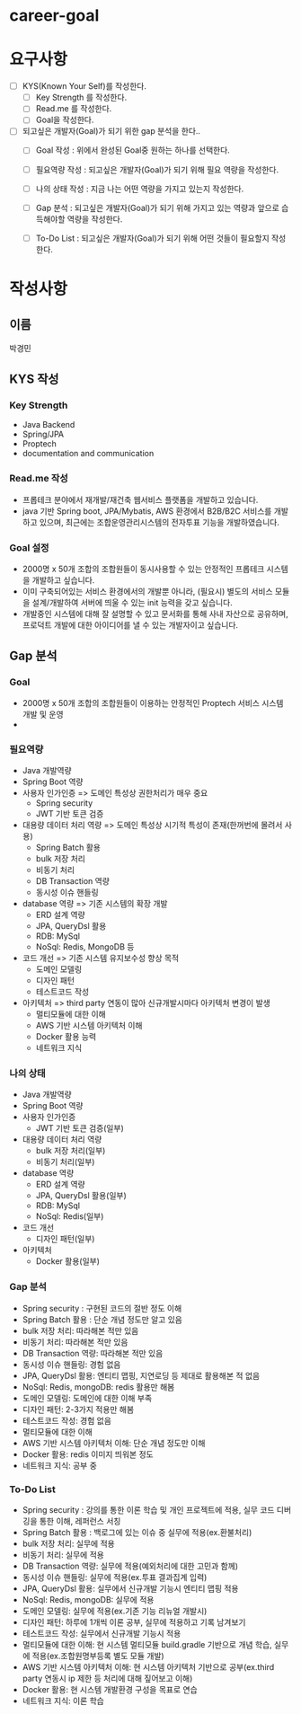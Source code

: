 # career-goal

# 요구사항
- [ ] KYS(Known Your Self)를 작성한다.
    - [ ] Key Strength 를 작성한다.
    - [ ] Read.me 를 작성한다.
    - [ ] Goal을 작성한다.
- [ ] 되고싶은 개발자(Goal)가 되기 위한 gap 분석을 한다..
    - [ ] Goal 작성 : 위에서 완성된 Goal중 원하는 하나를 선택한다.
    - [ ] 필요역량 작성 : 되고싶은 개발자(Goal)가 되기 위해 필요 역량을 작성한다.
    - [ ] 나의 상태 작성 : 지금 나는 어떤 역량을 가지고 있는지 작성한다.
    - [ ] Gap 분석 : 되고싶은 개발자(Goal)가 되기 위해 가지고 있는 역량과 앞으로 습득해야할 역량을 작성한다.
    - [ ] To-Do List : 되고싶은 개발자(Goal)가 되기 위해 어떤 것들이 필요할지 작성한다.


# 작성사항
## 이름
박경민
## KYS 작성
### Key Strength 
- Java Backend
- Spring/JPA
- Proptech
- documentation and communication
### Read.me 작성
- 프롭테크 분야에서 재개발/재건축 웹서비스 플랫폼을 개발하고 있습니다.
- java 기반 Spring boot, JPA/Mybatis, AWS 환경에서 B2B/B2C 서비스를 개발하고 있으며, 최근에는 조합운영관리시스템의 전자투표 기능을 개발하였습니다. 

### Goal 설정
- 2000명 x 50개 조합의 조합원들이 동시사용할 수 있는 안정적인 프롭테크 시스템을 개발하고 싶습니다.
- 이미 구축되어있는 서비스 환경에서의 개발뿐 아니라, (필요시) 별도의 서비스 모듈을 설계/개발하여 서버에 띄울 수 있는 init 능력을 갖고 싶습니다.   
- 개발중인 시스템에 대해 잘 설명할 수 있고 문서화를 통해 사내 자산으로 공유하며, 프로덕트 개발에 대한 아이디어를 낼 수 있는 개발자이고 싶습니다.

## Gap 분석
### Goal
- 2000명 x 50개 조합의 조합원들이 이용하는 안정적인 Proptech 서비스 시스템 개발 및 운영
- 
### 필요역량
- Java 개발역량
- Spring Boot 역량
- 사용자 인가인증 => 도메인 특성상 권한처리가 매우 중요
  - Spring security
  - JWT 기반 토큰 검증
- 대용량 데이터 처리 역량 => 도메인 특성상 시기적 특성이 존재(한꺼번에 몰려서 사용) 
  - Spring Batch 활용
  - bulk 저장 처리
  - 비동기 처리
  - DB Transaction 역량
  - 동시성 이슈 핸들링
- database 역량 => 기존 시스템의 확장 개발
  - ERD 설계 역량
  - JPA, QueryDsl 활용
  - RDB: MySql
  - NoSql: Redis, MongoDB 등
- 코드 개선 => 기존 시스템 유지보수성 향상 목적
  - 도메인 모델링
  - 디자인 패턴
  - 테스트코드 작성
- 아키텍처 => third party 연동이 많아 신규개발시마다 아키텍처 변경이 발생
  - 멀티모듈에 대한 이해 
  - AWS 기반 시스템 아키텍처 이해
  - Docker 활용 능력
  - 네트워크 지식

### 나의 상태
- Java 개발역량
- Spring Boot 역량
- 사용자 인가인증
  - JWT 기반 토큰 검증(일부)
- 대용량 데이터 처리 역량
  - bulk 저장 처리(일부)
  - 비동기 처리(일부)
- database 역량
  - ERD 설계 역량
  - JPA, QueryDsl 활용(일부)
  - RDB: MySql
  - NoSql: Redis(일부)
- 코드 개선
  - 디자인 패턴(일부)
- 아키텍처
  - Docker 활용(일부)

### Gap 분석
- Spring security : 구현된 코드의 절반 정도 이해
- Spring Batch 활용 : 단순 개념 정도만 알고 있음
- bulk 저장 처리: 따라해본 적만 있음
- 비동기 처리: 따라해본 적만 있음
- DB Transaction 역량: 따라해본 적만 있음
- 동시성 이슈 핸들링: 경험 없음
- JPA, QueryDsl 활용: 엔티티 맵핑, 지연로딩 등 제대로 활용해본 적 없음
- NoSql: Redis, mongoDB: redis 활용만 해봄
- 도메인 모델링: 도메인에 대한 이해 부족
- 디자인 패턴: 2-3가지 적용만 해봄
- 테스트코드 작성: 경험 없음 
- 멀티모듈에 대한 이해
- AWS 기반 시스템 아키텍처 이해: 단순 개념 정도만 이해
- Docker 활용: redis 이미지 띄워본 정도
- 네트워크 지식: 공부 중


### To-Do List
- Spring security : 강의를 통한 이론 학습 및 개인 프로젝트에 적용, 실무 코드 디버깅을 통한 이해, 레퍼런스 서칭
- Spring Batch 활용 : 백로그에 있는 이슈 중 실무에 적용(ex.환불처리) 
- bulk 저장 처리: 실무에 적용
- 비동기 처리: 실무에 적용
- DB Transaction 역량: 실무에 적용(예외처리에 대한 고민과 함께)
- 동시성 이슈 핸들링: 실무에 적용(ex.투표 결과집계 입력)
- JPA, QueryDsl 활용: 실무에서 신규개발 기능시 엔티티 맵핑 적용
- NoSql: Redis, mongoDB: 실무에 적용
- 도메인 모델링: 실무에 적용(ex.기존 기능 리뉴얼 개발시)
- 디자인 패턴: 하루에 1개씩 이론 공부, 실무에 적용하고 기록 남겨보기
- 테스트코드 작성: 실무에서 신규개발 기능시 적용
- 멀티모듈에 대한 이해: 현 시스템 멀티모듈 build.gradle 기반으로 개념 학습, 실무에 적용(ex.조합원명부등록 별도 모듈 개발)
- AWS 기반 시스템 아키텍처 이해: 현 시스템 아키텍처 기반으로 공부(ex.third party 연동시 ip 제한 등 처리에 대해 짚어보고 이해)
- Docker 활용: 현 시스템 개발환경 구성을 목표로 연습
- 네트워크 지식: 이론 학습


